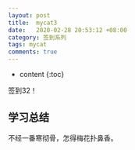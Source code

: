 ```yaml
---
layout: post
title:  mycat3
date:   2020-02-28 20:53:12 +08:00
category: 签到系列
tags: mycat
comments: true
---
```


* content
{:toc}



签到32！



## 学习总结

不经一番寒彻骨，怎得梅花扑鼻香。 



